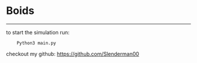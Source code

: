 # Boids
---

to start the simulation run:
```
    Python3 main.py
```

checkout my github: https://github.com/Slenderman00